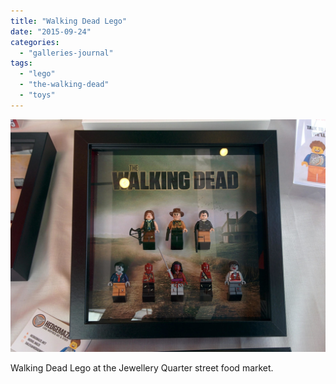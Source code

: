 ```yaml
---
title: "Walking Dead Lego"
date: "2015-09-24"
categories: 
  - "galleries-journal"
tags: 
  - "lego"
  - "the-walking-dead"
  - "toys"
---
```


[![](images/Walking-Dead-Lego-scaled-1.jpeg)](https://davidpeach.co.uk/wp-content/uploads/2023/05/Walking-Dead-Lego-scaled-1.jpeg)

Walking Dead Lego at the Jewellery Quarter street food market.
